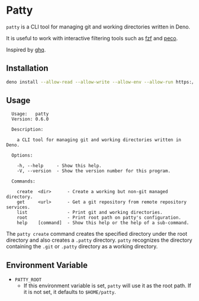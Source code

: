 # Patty

`patty` is a CLI tool for managing git and working directories written in Deno.

It is useful to work with interactive filtering tools such as [fzf](https://github.com/junegunn/fzf) and [peco](https://github.com/peco/peco).

Inspired by [ghq](https://github.com/x-motemen/ghq).

## Installation

```sh
deno install --allow-read --allow-write --allow-env --allow-run https://deno.land/x/patty@0.6.0/patty.ts
```

## Usage

```
  Usage:   patty
  Version: 0.6.0

  Description:

    a CLI tool for managing git and working directories written in Deno.

  Options:

    -h, --help     - Show this help.
    -V, --version  - Show the version number for this program.

  Commands:

    create  <dir>      - Create a working but non-git managed directory.
    get     <url>      - Get a git repository from remote repository services.
    list               - Print git and working directories.
    root               - Print root path on patty's configuration.
    help    [command]  - Show this help or the help of a sub-command.
```

The `patty create` command creates the specified directory under the root directory and also creates a `.patty` directory.
`patty` recognizes the directory containing the `.git` or `.patty` directory as a working directory.

## Environment Variable

- `PATTY_ROOT`
  - If this environment variable is set, `patty` will use it as the root path. If it is not set, it defaults to `$HOME/patty`.
